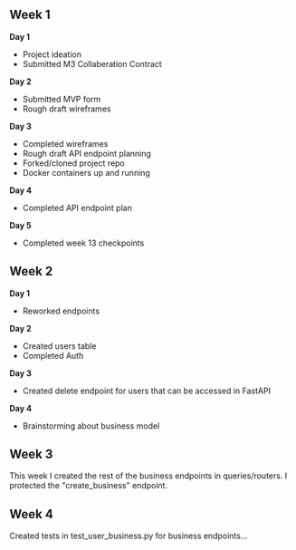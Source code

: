 Week 1
---

**Day 1**

- Project ideation
- Submitted M3 Collaberation Contract

**Day 2**
- Submitted MVP form
- Rough draft wireframes

**Day 3**
- Completed wireframes
- Rough draft API endpoint planning
- Forked/cloned project repo
- Docker containers up and running

**Day 4**
- Completed API endpoint plan

**Day 5**
- Completed week 13 checkpoints


Week 2
---

**Day 1**

- Reworked endpoints

**Day 2**

- Created users table
- Completed Auth

**Day 3**

- Created delete endpoint for users that can be accessed in FastAPI

**Day 4**

- Brainstorming about business model


Week 3
---

This week I created the rest of the business endpoints in queries/routers. I protected the "create_business" endpoint.


Week 4
---

Created tests in test_user_business.py for business endpoints...
